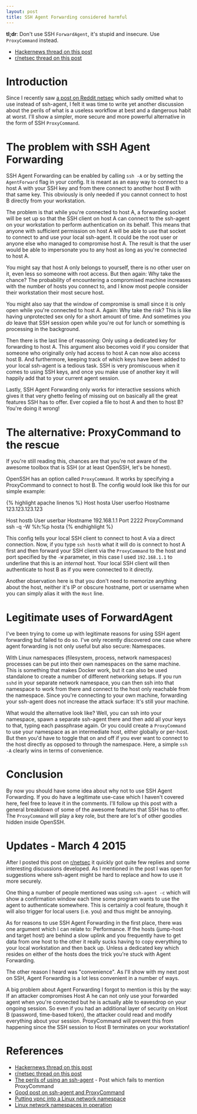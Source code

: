 ```yaml
---
layout: post
title: SSH Agent Forwarding considered harmful
---
```


**tl;dr**: Don't use SSH `ForwardAgent`, it's stupid and insecure. Use `ProxyCommand` instead.

* [Hackernews thread on this post](https://news.ycombinator.com/item?id=9425805)
* [r/netsec thread on this post](https://www.reddit.com/r/netsec/comments/2xdcgx/ssh_agent_forwarding_considered_harmful/)

Introduction
============

Since I recently saw [a post on Reddit
netsec](https://www.reddit.com/r/netsec/comments/2m2zpb/the_perils_of_using_an_sshagent/)
which sadly omitted what to use instead of ssh-agent, I felt it was time to
write yet another discussion about the perils of what is a useless workflow at
best and a dangerous habit at worst. I'll show a simpler, more secure and more
powerful alternative in the form of SSH `ProxyCommand`.

The problem with SSH Agent Forwarding
=====================================

SSH Agent Forwarding can be enabled by calling `ssh -A` or by setting the
`AgentForward` flag in your config. It is meant as an easy way to connect to a
host A with your SSH key and from there connect to another host B with that
same key. This obviously is only needed if you cannot connect to host B
directly from your workstation.

The problem is that while you're connected to host A, a forwarding socket will
be set up so that the SSH client on host A can connect to the ssh-agent on your
workstation to perform authentication on its behalf. This means that anyone
with sufficient permission on host A will be able to use that socket to connect
to and use your local ssh-agent. It could be the root user or anyone else who
managed to compromise host A. The result is that the user would be able to
impersonate you to any host as long as you're connected to host A.

You might say that host A only belongs to yourself, there is no other user on
it, even less so someone with root access. But then again: Why take the chance?
The probability of encountering a compromised machine increases with the number
of hosts you connect to, and I know most people consider their workstation
their most secure host.

You might also say that the window of compromise is small since it is only open
while you're connected to host A. Again: Why take the risk? This is like having
unprotected sex only for a short amount of time. And sometimes you *do* leave
that SSH session open while you're out for lunch or something is processing in
the background.

Then there is the last line of reasoning: Only using a dedicated key for
forwarding to host A. This argument also becomes void if you consider that
someone who originally only had access to host A can now also access host B.
And furthermore, keeping track of which keys have been added to your local
ssh-agent is a tedious task. SSH is very promiscuous when it comes to using SSH
keys, and once you make use of another key it will happily add that to your
current agent session.

Lastly, SSH Agent Forwarding only works for interactive sessions which gives it
that very ghetto feeling of missing out on basically all the great features SSH
has to offer. Ever copied a file to host A and then to host B? You're doing it
wrong!

The alternative: ProxyCommand to the rescue
===========================================

If you're still reading this, chances are that you're not aware of the awesome
toolbox that is SSH (or at least OpenSSH, let's be honest).

OpenSSH has an option called `ProxyCommand`. It works by specifying a
ProxyCommand to connect to host B. The config would look like this for our
simple example:

{% highlight apache linenos %}
Host hosta
	User userfoo
	Hostname 123.123.123.123

Host hostb
	User userbar
	Hostname 192.168.1.1
	Port 2222
	ProxyCommand ssh -q -W %h:%p hosta
{% endhighlight %}

This config tells your local SSH client to connect to host A via a direct
connection. Now, if you type `ssh hostb` what it will do is connect to host A
first and then forward your SSH client via the `ProxyCommand` to the host and
port specified by the `-W` parameter, in this case I used `192.168.1.1` to
underline that this is an *internal* host. Your local SSH client will then
authenticate to host B as if you were connected to it directly.

Another observation here is that you don't need to memorize anything about the
host, neither it's IP or obscure hostname, port or username when you can simply
alias it with the `Host` line.

Legitimate uses of ForwardAgent
===============================

I've been trying to come up with legitimate reasons for using SSH agent
forwarding but failed to do so. I've only recently discovered one case where
agent forwarding is not only useful but also secure: Namespaces.

With Linux namespaces (filesystem, process, network namespaces) processes can
be put into their own namespaces on the same machine. This is something that
makes Docker work, but it can also be used standalone to create a number of
different networking setups. If you run `sshd` in your separate network
namespace, you can then ssh into that namespace to work from there and connect
to the host only reachable from the namespace. Since you're connecting to your
own machine, forwarding your ssh-agent does not increase the attack surface:
It's still your machine.

What would the alternative look like? Well, you can ssh into your namespace,
spawn a separate ssh-agent there and then add all your keys to that, typing
each passphrase again. Or you could create a `ProxyCommand` to use your
namespace as an intermediate host, either globally or per-host. But then you'd
have to toggle that on and off if you ever want to connect to the host directly
as opposed to through the namespace. Here, a simple `ssh -A` clearly wins in
terms of convenience.

Conclusion
==========

By now you should have some idea about why not to use SSH Agent Forwarding. If
you do have a legitimate use-case which I haven't covered here, feel free to
leave it in the comments. I'll follow up this post with a general breakdown of
some of the awesome features that SSH has to offer. The `ProxyCommand` will
play a key role, but there are lot's of other goodies hidden inside OpenSSH.

Updates - March 4 2015
======================

After I posted this post on [r/netsec](https://www.reddit.com/r/netsec/) it
quickly got quite few replies and some interesting discussions developed. As I
mentioned in the post I was open for suggestions where ssh-agent might be hard
to replace and how to use it more securely.

One thing a number of people mentioned was using `ssh-agent -c` which will show
a confirmation window each time some program wants to use the agent to
authenticate somewhere. This is certainly a cool feature, though it will also
trigger for local users (i.e. you) and thus might be annoying. 

As for reasons to use SSH Agent Forwarding in the first place, there was one
argument which I can relate to: Performance. If the hosts (jump-host and target
host) are behind a slow uplink and you frequently have to get data from one
host to the other it really sucks having to copy everything to your local
workstation and then back up. Unless a dedicated key which resides on either of
the hosts does the trick you're stuck with Agent Forwarding.

The other reason I heard was "convenience". As I'll show with my next post on
SSH, Agent Forwarding is a lot less convenient in a number of ways.

A big problem about Agent Forwarding I forgot to mention is this by the way: If
an attacker compromises Host A he can not only use your forwarded agent when
you're connected but he is actually able to eavesdrop on your ongoing session.
So even if you had an additional layer of security on Host B (password,
time-based token), the attacker could read and modify everything about your
session. ProxyCommand will prevent this from happening since the SSH session to
Host B terminates on your workstation!

References
==========

* [Hackernews thread on this post](https://news.ycombinator.com/item?id=9425805)
* [r/netsec thread on this post](https://www.reddit.com/r/netsec/comments/2xdcgx/ssh_agent_forwarding_considered_harmful/)
* [The perils of using an ssh-agent](https://www.reddit.com/r/netsec/comments/2m2zpb/the_perils_of_using_an_sshagent/) - Post which fails to mention ProxyCommand
* [Good post on ssh-agent and ProxyCommand](https//sshmenu.sourceforge.net/articles/transparent-mulithop.html)
* [Putting vpnc into a Linux network namespace](https://github.com/alonbl/vpnc-scripts/blob/master/vpnc-script-sshd)
* [Linux network namespaces in operation](https://lwn.net/Articles/580893/)

